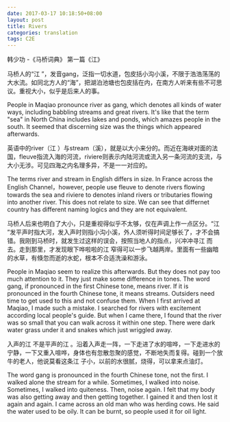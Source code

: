 ```yaml
---
date: 2017-03-17 10:18:50+08:00
layout: post
title: Rivers
categories: translation
tags: C2E
---
```


韩少功 -《马桥词典》 第一篇《江》

马桥人的“江 ”，发音gang，泛指一切水道，包皮括小沟小溪，不限于浩浩荡荡的大水流。如同北方人的“海”，把湖泊池塘也包皮括在内，在南方人听来有些不可思议。重视大小，似乎是后来人的事。

People in Maqiao pronounce river as gang, which denotes all kinds of water ways, including babbling streams and great rivers. It's like that the term "sea" in North China includes lakes and ponds, which amazes people in the south. It seemed that discerning size was the things which appeared afterwards. 

英语中的river（江 ）与stream（溪），就是以大小来分的。而近在海峡对面的法国，fleuve指流入海的河流，riviere则表示内陆河流或流入另一条河流的支流，与大小无涉。可见四海之内名理多异，不是一一对应的。

The terms river and stream in English differs in size. In France across the English Channel，however, people use fleuve to denote rivers flowing towards the sea and riviere to denotes inland rivers or tributaries flowing into another river. This does not relate to size. We can see that differnet country has different naming logics and they are not equivalent. 

马桥人后来也明白了大小，只是重视得似乎不太够，仅在声调上作一点区分。“江 ”发平声时指大河，发入声时则指小沟小溪，外人须听得时间足够长了，才不会搞错。我刚到马桥时，就发生过这样的误会，按照当地人的指点，兴冲冲寻江 而去。走到那里，才发现眼下哗啦啦的江 窄得可以一步飞越两岸。里面有一些幽暗的水草，有倏忽而逝的水蛇，根本不合适洗澡和游泳。

People in Maqiao seem to realize this afterwards. But they does not pay too much attention to it. They just make some difference in tones. The word gang, if pronounced in the first Chinese tone, means river. If it is pronounced in the fourth Chinese tone, it means streams. Outsiders need time to get used to this and not confuse them. When I first arrived at Maqiao, I made such a mistake. I searched for rivers with excitement according local people's guide. But when I came there, I found that the river was so small that you can walk across it within one step. There were dark water grass under it and snakes which just wriggled away. 

入声的江 不是平声的江 。沿着入声走一阵，一下走进了水的喧哗，一下走进水的宁静，一下又重入喧哗，身体也有忽散忽聚的感觉，不断地失而复得。碰到一个放牛的老人，他说莫看这条江 子小，以前的水很腻，烧得，可以拿来点油灯。

The word gang is pronounced in the fourth Chinese tone, not the first. I walked alone the stream for a while. Sometimes, I walked into noise. Sometimes, I walked into quiteness. Then, noise again. I felt that my body was also getting away and then getting together. I gained it and then lost it again and again. I came across an old man who was herding cows. He said the water used to be oily. It can be burnt, so people used it for oil light. 